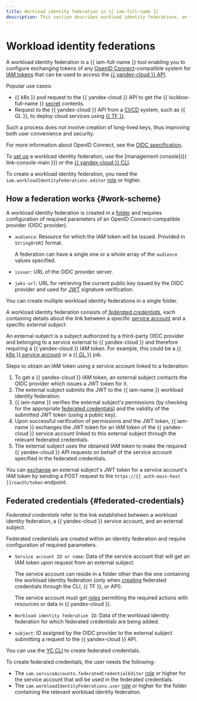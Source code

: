 ```yaml
---
title: Workload identity federation in {{ iam-full-name }}
description: This section describes workload identity federations, an {{ iam-name }} tool that enables you to configure exchange of tokens from any OpenID Connect-compatible systems for IAM tokens to access the {{ yandex-cloud }} API.
---
```


# Workload identity federations

A workload identity federation is a {{ iam-full-name }} tool enabling you to configure exchanging tokens of any [OpenID Connect](https://openid.net/developers/how-connect-works/)-compatible system for [IAM tokens](./authorization/iam-token.md) that can be used to access the [{{ yandex-cloud }} API](../../api-design-guide/index.yaml).

Popular use cases:

* {{ k8s }} pod request to the {{ yandex-cloud }} API to get the {{ lockbox-full-name }} [secret](../../lockbox/concepts/secret.md) contents.
* Request to the {{ yandex-cloud }} API from a [CI/CD](https://en.wikipedia.org/wiki/CI/CD) system, such as {{ GL }}, to deploy cloud services using [{{ TF }}](../../tutorials/infrastructure-management/terraform-quickstart.md).

Such a process does not involve creation of long-lived keys, thus improving both user convenience and security.

For more information about OpenID Connect, see the [OIDC specification](https://openid.net/specs/openid-connect-core-1_0.html).

To [set up](../operations/wlif/setup-wlif.md) a workload identity federation, use the [management console]({{ link-console-main }}) or the [{{ yandex-cloud }} CLI](../../cli/quickstart.md).

To create a workload identity federation, you need the `iam.workloadIdentityFederations.editor` [role](../security/index.md#iam-workloadIdentityFederations-editor) or higher.

## How a federation works {#work-scheme}

A workload identity federation is created in a [folder](../../resource-manager/concepts/resources-hierarchy.md#folder) and requires configuration of required parameters of an OpenID Connect-compatible provider (OIDC provider).

* `audience`: Resource for which the IAM token will be issued. Provided in `StringOrURI` format.

    A federation can have a single one or a whole array of the `audience` values specified.
* `issuer`: URL of the OIDC provider server.
* `jwks-url`: URL for retrieving the current public key issued by the OIDC provider and used for [JWT](https://en.wikipedia.org/wiki/JSON_Web_Token) signature verification.

You can create multiple workload identity federations in a single folder.

A workload identity federation consists of [_federated credentials_](#federated-credentials), each containing details about the link between a specific [service account](./users/service-accounts.md) and a specific _external subject_.

An external subject is a subject authorized by a third-party OIDC provider and belonging to a service external to {{ yandex-cloud }} and therefore requiring a {{ yandex-cloud }} IAM token. For example, this could be a [{{ k8s }} service account](../../managed-kubernetes/concepts/index.md#service-accounts) or a [{{ GL }}](../../managed-gitlab/index.yaml) job.

Steps to obtain an IAM token using a service account linked to a federation:

1. To get a {{ yandex-cloud }} IAM token, an external subject contacts the OIDC provider which issues a JWT token for it.
1. The external subject submits the JWT to the {{ iam-name }} workload identity federation.
1. {{ iam-name }} verifies the external subject's permissions (by checking for the appropriate [federated credentials](#federated-credentials)) and the validity of the submitted JWT token (using a public key).
1. Upon successful verification of permissions and the JWT token, {{ iam-name }} exchanges the JWT token for an IAM token of the {{ yandex-cloud }} service account linked to this external subject through the relevant federated credentials.
1. The external subject uses the obtained IAM token to make the required {{ yandex-cloud }} API requests on behalf of the service account specified in the federated credentials.

You can [exchange](../operations/wlif/setup-wlif.md#exchange-jwt-for-iam) an external subject's JWT token for a service account's IAM token by sending a POST request to the `https://{{ auth-main-host }}/oauth/token` endpoint.

## Federated credentials {#federated-credentials}

_Federated credentials_ refer to the link established between a workload identity federation, a {{ yandex-cloud }} service account, and an external subject.

Federated credentials are created within an identity federation and require configuration of required parameters.

* `Service account ID or name`: Data of the service account that will get an IAM token upon request from an external subject.

    The service account can reside in a folder other than the one containing the workload identity federation (only when [creating](../operations/wlif/setup-wlif.md#create-federated-credential) federated credentials through the CLI, {{ TF }}, or API).

    The service account must get [roles](./access-control/roles.md) permitting the required actions with resources or data in {{ yandex-cloud }}.
* `Workload identity federation ID`: Data of the workload identity federation for which federated credentials are being added.
* `subject`: ID assigned by the OIDC provider to the external subject submitting a request to the {{ yandex-cloud }} API.

You can use the [YC CLI](../../cli/quickstart.md) to create federated credentials.

To create federated credentials, the user needs the following:
* The `iam.serviceAccounts.federatedCredentialEditor` [role](../security/index.md#iam-serviceAccounts-federatedCredentialEditor) or higher for the service account that will be used in the federated credentials.
* The `iam.workloadIdentityFederations.user` [role](../security/index.md#iam-workloadIdentityFederations-user) or higher for the folder containing the relevant workload identity federation.